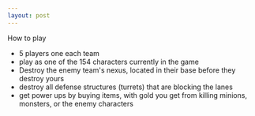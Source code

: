 ```yaml
---
layout: post
---
```


How to play
- 5 players one each team
- play as one of the 154 characters currently in the game
- Destroy the enemy team's nexus, located in their base before they destroy yours
- destroy all defense structures (turrets) that are blocking the lanes
- get power ups by buying items, with gold you get from killing minions, monsters, or the enemy characters
